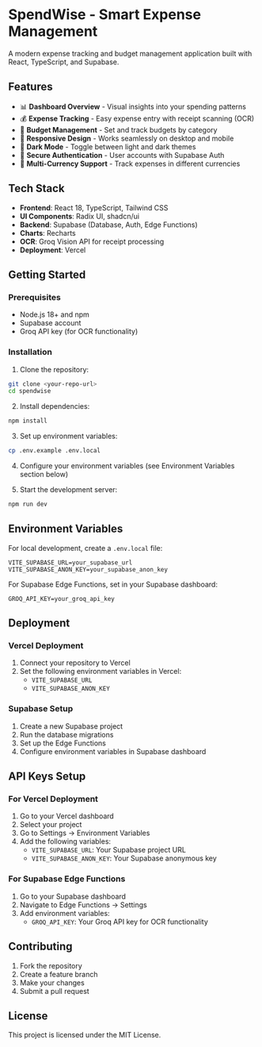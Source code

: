 # SpendWise - Smart Expense Management

A modern expense tracking and budget management application built with React, TypeScript, and Supabase.

## Features

- 📊 **Dashboard Overview** - Visual insights into your spending patterns
- 💰 **Expense Tracking** - Easy expense entry with receipt scanning (OCR)
- 🎯 **Budget Management** - Set and track budgets by category
- 📱 **Responsive Design** - Works seamlessly on desktop and mobile
- 🌙 **Dark Mode** - Toggle between light and dark themes
- 🔐 **Secure Authentication** - User accounts with Supabase Auth
- 💱 **Multi-Currency Support** - Track expenses in different currencies

## Tech Stack

- **Frontend**: React 18, TypeScript, Tailwind CSS
- **UI Components**: Radix UI, shadcn/ui
- **Backend**: Supabase (Database, Auth, Edge Functions)
- **Charts**: Recharts
- **OCR**: Groq Vision API for receipt processing
- **Deployment**: Vercel

## Getting Started

### Prerequisites

- Node.js 18+ and npm
- Supabase account
- Groq API key (for OCR functionality)

### Installation

1. Clone the repository:
```bash
git clone <your-repo-url>
cd spendwise
```

2. Install dependencies:
```bash
npm install
```

3. Set up environment variables:
```bash
cp .env.example .env.local
```

4. Configure your environment variables (see Environment Variables section below)

5. Start the development server:
```bash
npm run dev
```

## Environment Variables

For local development, create a `.env.local` file:

```env
VITE_SUPABASE_URL=your_supabase_url
VITE_SUPABASE_ANON_KEY=your_supabase_anon_key
```

For Supabase Edge Functions, set in your Supabase dashboard:
```env
GROQ_API_KEY=your_groq_api_key
```

## Deployment

### Vercel Deployment

1. Connect your repository to Vercel
2. Set the following environment variables in Vercel:
   - `VITE_SUPABASE_URL`
   - `VITE_SUPABASE_ANON_KEY`

### Supabase Setup

1. Create a new Supabase project
2. Run the database migrations
3. Set up the Edge Functions
4. Configure environment variables in Supabase dashboard

## API Keys Setup

### For Vercel Deployment

1. Go to your Vercel dashboard
2. Select your project
3. Go to Settings → Environment Variables
4. Add the following variables:
   - `VITE_SUPABASE_URL`: Your Supabase project URL
   - `VITE_SUPABASE_ANON_KEY`: Your Supabase anonymous key

### For Supabase Edge Functions

1. Go to your Supabase dashboard
2. Navigate to Edge Functions → Settings
3. Add environment variables:
   - `GROQ_API_KEY`: Your Groq API key for OCR functionality

## Contributing

1. Fork the repository
2. Create a feature branch
3. Make your changes
4. Submit a pull request

## License

This project is licensed under the MIT License.